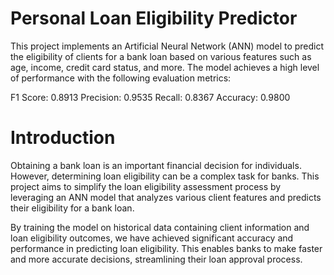 # Personal Loan Eligibility Predictor
This project implements an Artificial Neural Network (ANN) model to predict the eligibility of clients for a bank loan based on various features such as age, income, credit card status, and more. The model achieves a high level of performance with the following evaluation metrics:

F1 Score: 0.8913
Precision: 0.9535
Recall: 0.8367
Accuracy: 0.9800

# Introduction
Obtaining a bank loan is an important financial decision for individuals. However, determining loan eligibility can be a complex task for banks. This project aims to simplify the loan eligibility assessment process by leveraging an ANN model that analyzes various client features and predicts their eligibility for a bank loan.

By training the model on historical data containing client information and loan eligibility outcomes, we have achieved significant accuracy and performance in predicting loan eligibility. This enables banks to make faster and more accurate decisions, streamlining their loan approval process.
